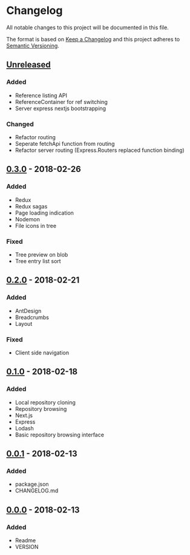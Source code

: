 # Changelog
All notable changes to this project will be documented in this file.

The format is based on [Keep a Changelog](http://keepachangelog.com/)
and this project adheres to [Semantic Versioning](http://semver.org/).

## [Unreleased]
### Added
- Reference listing API
- ReferenceContainer for ref switching
- Server express nextjs bootstrapping

### Changed
- Refactor routing
- Seperate fetchApi function from routing
- Refactor server routing (Express.Routers replaced function binding)

## [0.3.0] - 2018-02-26
### Added
- Redux
- Redux sagas
- Page loading indication
- Nodemon
- File icons in tree

### Fixed
- Tree preview on blob
- Tree entry list sort

## [0.2.0] - 2018-02-21
### Added
- AntDesign
- Breadcrumbs
- Layout

### Fixed
- Client side navigation

## [0.1.0] - 2018-02-18
### Added
- Local repository cloning
- Repository browsing
- Next.js
- Express
- Lodash
- Basic repository browsing interface

## [0.0.1] - 2018-02-13
### Added
- package.json
- CHANGELOG.md

## [0.0.0] - 2018-02-13
### Added
- Readme
- VERSION

[Unreleased]: https://github.com/grissius/gitwiki/compare/v0.3.0...HEAD
[0.3.0]: https://github.com/grissius/gitwiki/compare/v0.2.0...v0.3.0
[0.2.0]: https://github.com/grissius/gitwiki/compare/v0.1.0...v0.2.0
[0.1.0]: https://github.com/grissius/gitwiki/compare/v0.0.1...v0.1.0
[0.0.1]: https://github.com/grissius/gitwiki/compare/v0.0.0...v0.0.1
[0.0.0]: https://github.com/grissius/gitwiki/compare/f0cd847...v0.0.0
